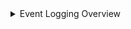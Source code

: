<details>
<summary>Event Logging Overview</summary>
<div style="margin-left: 0; padding-left: 0;">

<ol style="margin-left: 0; padding-left: 0;">
  <li><strong>Overview.</strong></li>
</ol>

<table>
  <tr><th>Field</th><th>Description</th></tr>
  <tr><td><strong>CriticalityID</strong></td><td>Used as a mapping reference.</td></tr>
  <tr><td><strong>Function</strong></td><td>This is the M2131 Function depicted in their guidance.</td></tr>
  <tr><td><strong>Category</strong></td><td>Filtration within the function.</td></tr>
  <tr><td><strong>Sub-Category</strong></td><td>Filtration within the category.</td></tr>
  <tr><td><strong>Required Data</strong></td><td>Executive Orders requirement.</td></tr>
  <tr><td><strong>Workload</strong></td><td>Depicts what workload/technology is to be enabled for event verification.</td></tr>
  <tr><td><strong>Table</strong></td><td>The table that is written to Log Analytics Workspace.</td></tr>
  <tr><td><strong>Schema</strong></td><td>The schema within the table.</td></tr>
  <tr><td><strong>Schema Value</strong></td><td>The value which is focused on within the schema for event verification.</td></tr>
  <tr><td><strong>IsCollected</strong></td><td>User must verify that the table is being collected via the Workload and Table Management form.</td></tr>
  <tr><td><strong>Event Validated</strong></td><td>User must verify if the event has been verified via the Event Queries tab and Sentinel Workbook (if applicable).</td></tr>
</table>

<img src="https://github.com/Cyberlorians/M-21-31/blob/main/Images/m2131powerapp1.png" alt="PowerApp Screenshot 1">

<ol start="2" style="margin-left: 0; padding-left: 0;">
  <li>In Overview, the same data is shown from the main form. In addition to, Reference content which will give a reference of what the data is and how to enable the workload. History is used to enter notes, email etc.</li>
</ol>

<img src="https://github.com/Cyberlorians/M-21-31/blob/main/Images/m2131powerapp2.png" alt="PowerApp Screenshot 2">

<ol start="3" style="margin-left: 0; padding-left: 0;">
  <li><strong>Table Implementation Status</strong></li>
</ol>

<table>
  <tr><th>Field</th><th>Description</th></tr>
  <tr><td><strong>Table</strong></td><td>Used as a mapping reference.</td></tr>
  <tr><td><strong>Table Implemenatation</strong></td><td>Select options at will. This will automatically adjust when workload and table form is updated.</td></tr>
  <tr><td><strong>Implementation Date</strong></td><td>Select options at will. This will automatically adjust when workload and table form is updated.</td></tr>
  <tr><td><strong>In Use</strong></td><td>Select option if table is in use.</td></tr>
  <tr><td><strong>Connected</strong></td><td>Select options at will. This will automatically adjust when workload and table form is updated.</td></tr>
  <tr><td><strong>12 Month Retention</strong></td><td>Select options at will.</td></tr>
  <tr><td><strong>18 Month Retention</strong></td><td>Select options at will.</td></tr>
</table>

<img src="https://github.com/Cyberlorians/M-21-31/blob/main/Images/m2131powerapp3.png" alt="PowerApp Screenshot 3">
<img src="https://github.com/Cyberlorians/M-21-31/blob/main/Images/m2131powerapp4.png" alt="PowerApp Screenshot 4">
<img src="https://github.com/Cyberlorians/M-21-31/blob/main/Images/m2131powerapp5.png" alt="PowerApp Screenshot 5">

</div>
</details>
